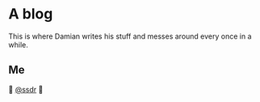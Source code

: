 # A blog

This is where Damian writes his stuff and messes around every once in a while.

## Me

:wave: [@ssdr](https://github.com/ssdr)
:panda_face:
